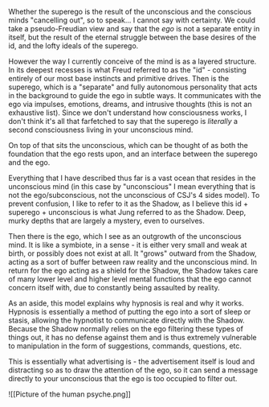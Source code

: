 Whether the superego is the result of the unconscious and the conscious minds "cancelling out", so to speak... I cannot say with certainty. We could take a pseudo-Freudian view and say that the _ego_ is not a separate entity in itself, but the result of the eternal struggle between the base desires of the id, and the lofty ideals of the superego.

However the way I currently conceive of the mind is as a layered structure. In its deepest recesses is what Freud referred to as the "id" - consisting entirely of our most base instincts and primitive drives. Then is the superego, which is a "separate" and fully autonomous personality that acts in the background to guide the ego in subtle ways. It communicates with the ego via impulses, emotions, dreams, and intrusive thoughts (this is not an exhaustive list). Since we don't understand how consciousness works, I don't think it's all that farfetched to say that the superego is _literally_ a second consciousness living in your unconscious mind.

On top of that sits the unconscious, which can be thought of as both the foundation that the ego rests upon, and an interface between the superego and the ego.

Everything that I have described thus far is a vast ocean that resides in the unconscious mind (in this case by "unconscious" I mean everything that is not the ego/subconscious, not the unconscious of CSJ's 4 sides model). To prevent confusion, I like to refer to it as the Shadow, as I believe this id + superego + unconscious is what Jung referred to as the Shadow. Deep, murky depths that are largely a mystery, even to ourselves.

Then there is the ego, which I see as an outgrowth of the unconscious mind. It is like a symbiote, in a sense - it is either very small and weak at birth, or possibly does not exist at all. It "grows" outward from the Shadow, acting as a sort of buffer between raw reality and the unconscious mind. In return for the ego acting as a shield for the Shadow, the Shadow takes care of many lower level and higher level mental functions that the ego cannot concern itself with, due to constantly being assaulted by reality. 

As an aside, this model explains why hypnosis is real and why it works. Hypnosis is essentially a method of putting the ego into a sort of sleep or stasis, allowing the hypnotist to communicate directly with the Shadow. Because the Shadow normally relies on the ego filtering these types of things out, it has no defense against them and is thus extremely vulnerable to manipulation in the form of suggestions, commands, questions, etc. 

This is essentially what advertising is - the advertisement itself is loud and distracting so as to draw the attention of the ego, so it can send a message directly to your unconscious that the ego is too occupied to filter out.

![[Picture of the human psyche.png]]